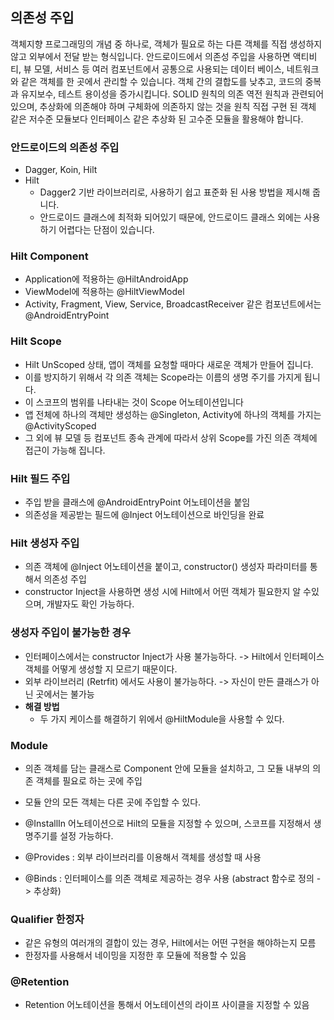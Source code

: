
## 의존성 주입 

객체지향 프로그래밍의 개념 중 하나로, 
객체가 필요로 하는 다른 객체를 직접 생성하지 않고 외부에서 전달 받는 형식입니다.
안드로이드에서 의존성 주입을 사용하면 액티비티, 뷰 모델, 서비스 등 여러 컴포넌트에서 공통으로
사용되는 데이터 베이스, 네트워크와 같은 객체를 한 곳에서 관리할 수 있습니다.
객체 간의 결합도를 낮추고, 코드의 중복과 유지보수, 테스트 용이성을 증가시킵니다.
SOLID 원칙의 의존 역전 원칙과 관련되어 있으며, 추상화에 의존해야 하며 구체화에 의존하지 않는 것을 원칙
직접 구현 된 객체 같은 저수준 모듈보다 인터페이스 같은 추상화 된 고수준 모듈을 활용해야 합니다.


### 안드로이드의 의존성 주입

- Dagger, Koin, Hilt
- Hilt
  - Dagger2 기반 라이브러리로, 사용하기 쉽고 표준화 된 사용 방법을 제시해 줍니다.
  - 안드로이드 클래스에 최적화 되어있기 때문에, 안드로이드 클래스 외에는 사용하기 어렵다는 단점이 있습니다.

### Hilt Component
- Application에 적용하는 @HiltAndroidApp
- ViewModel에 적용하는 @HiltViewModel
- Activity, Fragment, View, Service, BroadcastReceiver 같은 컴포넌트에서는 @AndroidEntryPoint

### Hilt Scope
- Hilt UnScoped 상태, 앱이 객체를 요청할 때마다 새로운 객체가 만들어 집니다.
- 이를 방지하기 위해서 각 의존 객체는 Scope라는 이름의 생명 주기를 가지게 됩니다.
- 이 스코프의 범위를 나타내는 것이 Scope 어노테이션입니다
- 앱 전체에 하나의 객체만 생성하는 @Singleton, Activity에 하나의 객체를 가지는 @ActivityScoped
- 그 외에 뷰 모델 등 컴포넌트 종속 관계에 따라서 상위 Scope를 가진 의존 객체에 접근이 가능해 집니다.

### Hilt 필드 주입 
- 주입 받을 클래스에 @AndroidEntryPoint 어노테이션을 붙임
- 의존성을 제공받는 필드에 @Inject 어노테이션으로 바인딩을 완료

### Hilt 생성자 주입
- 의존 객체에 @Inject 어노테이션을 붙이고, constructor() 생성자 파라미터를 통해서 의존성 주입
- constructor Inject을 사용하면 생성 시에 Hilt에서 어떤 객체가 필요한지 알 수있으며, 개발자도 확인 가능하다.

### 생성자 주입이 불가능한 경우
- 인터페이스에서는 constructor Inject가 사용 불가능하다. -> Hilt에서 인터페이스 객체를 어떻게 생성할 지 모르기 때문이다.
- 외부 라이브러리 (Retrfit) 에서도 사용이 불가능하다. -> 자신이 만든 클래스가 아닌 곳에서는 불가능
- **해결 방법**
  - 두 가지 케이스를 해결하기 위에서 @HiltModule을 사용할 수 있다.

### Module
- 의존 객체를 담는 클래스로 Component 안에 모듈을 설치하고, 그 모듈 내부의 의존 객체를 필요로 하는 곳에 주입
- 모듈 안의 모든 객체는 다른 곳에 주입할 수 있다.
- @InstallIn 어노테이션으로 Hilt의 모듈을 지정할 수 있으며, 스코프를 지정해서 생명주기를 설정 가능하다.

- @Provides : 외부 라이브러리를 이용해서 객체를 생성할 때 사용
- @Binds : 인터페이스를 의존 객체로 제공하는 경우 사용 (abstract 함수로 정의 -> 추상화)

### Qualifier 한정자
- 같은 유형의 여러개의 결합이 있는 경우, Hilt에서는 어떤 구현을 해야하는지 모름
- 한정자를 사용해서 네이밍을 지정한 후 모듈에 적용할 수 있음

### @Retention
- Retention 어노테이션을 통해서 어노테이션의 라이프 사이클을 지정할 수 있음 
